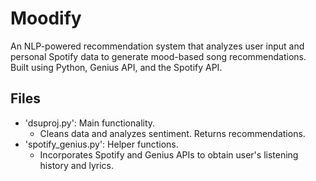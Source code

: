 # Moodify

An NLP-powered recommendation system that analyzes user input and personal Spotify data to generate mood-based song recommendations. Built using Python, Genius API, and the Spotify API.

## Files
- 'dsuproj.py': Main functionality.
    - Cleans data and analyzes sentiment. Returns recommendations. 
- 'spotify_genius.py': Helper functions.
    - Incorporates Spotify and Genius APIs to obtain user's listening history and lyrics. 
